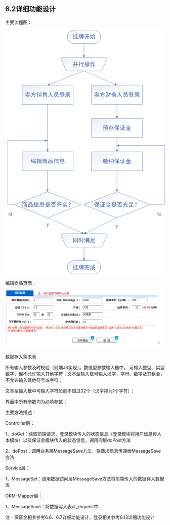 ## 6.2详细功能设计

主要流程图：

![6.2FlowChatOfSale](./imgs/6.2images/6.2FlowChatOfSale.png)

编辑商品页面：

![6.2.2](./imgs/6.2images/6.2.2.png)

数据存入需求表

所有输入参数及时校验（前端JS实现）。数值型参数输入框中， 可输入整型、实型数字，但不允许输入其他字符；文本型输入框可输入汉字、字母、数字及其组合，不允许输入其他符号或字符；

 文本型输入框中可输入字符长度不超过32个（汉字视为1个字符）；

 界面中所有参数均为必填参数；



主要方法描述：

Controller层：

1、doGet：获取前端请求、登录模块传入的状态信息（登录模块将用户信息传入本模块）以及保证金模块传入的状态信息，调用同层doPost方法

2、doPost：调用业务层MessageSave方法，将请求信息传递给MessageSave方法

Service层：

1、MessageSet：调用数据访问层MessageSave方法将前端传入的数据存入数据库

ORM-Mapper层：

1、MessageSave：将数据写入表ct_request中

注：保证金相关参考6.6、6.7详细功能设计，登录相关参考6.13详细功能设计